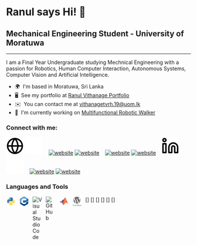 Ranul says Hi! 👋 
===============================

## Mechanical Engineering Student - University of Moratuwa
-------------------------------------------------------

I am a Final Year Undergraduate studying Mechnical Engineering with a passion for Robotics, Human Computer Interaction, Autonomous Systems, Computer Vision and Artificial Intelligence.

* 🌍  I'm based in Moratuwa, Sri Lanka
* 🖥️  See my portfolio at [Ranul Vithanage Portfolio](http://ranul-vithanage.art)
* ✉️  You can contact me at [vithanagetvrh.19@uom.lk](mailto:vithanagetvrh.19@uom.lk)
* 🚀  I'm currently working on [Multifunctional Robotic Walker](http://https://raphaelattias.com/posts/2021/12/nec/)

### Connect with me:

[![website](./img/globe-light.svg)](https://codestackr.com#gh-light-mode-only)
[![website](./img/globe-dark.svg)](https://codestackr.com#gh-dark-mode-only)
&nbsp;&nbsp;
[![website](./img/youtube-light.svg)](https://youtube.com/codestackr#gh-light-mode-only)
[![website](./img/youtube-dark.svg)](https://youtube.com/codestackr#gh-dark-mode-only)
&nbsp;&nbsp;
[![website](./img/twitter-light.svg)](https://twitter.com/codestackr#gh-light-mode-only)
[![website](./img/twitter-dark.svg)](https://twitter.com/codestackr#gh-dark-mode-only)
&nbsp;&nbsp;
[![website](./img/linkedin-light.svg)](https://linkedin.com/in/codeSTACKr#gh-light-mode-only)
[![website](./img/linkedin-dark.svg)](https://linkedin.com/in/codeSTACKr#gh-dark-mode-only)
&nbsp;&nbsp;
[![website](./img/instagram-light.svg)](https://instagram.com/codeSTACKr#gh-light-mode-only)
[![website](./img/instagram-dark.svg)](https://instagram.com/codeSTACKr#gh-dark-mode-only)

### Languages and Tools

[<img align="left" alt="Python" width="26px" src="https://raw.githubusercontent.com/devicons/devicon/6910f0503efdd315c8f9b858234310c06e04d9c0/icons/python/python-original.svg" style="padding-right:10px;" />]
[<img align="left" alt="C++" width="26px" src="https://raw.githubusercontent.com/devicons/devicon/6910f0503efdd315c8f9b858234310c06e04d9c0/icons/cplusplus/cplusplus-original.svg" style="padding-right:10px;" />]
[<img align="left" alt="Visual Studio Code" width="26px" src="https://cdn.jsdelivr.net/gh/devicons/devicon/icons/vscode/vscode-original.svg" style="padding-right:10px;" />]
[<img align="left" alt="GitHub" width="26px" src="https://user-images.githubusercontent.com/3369400/139447912-e0f43f33-6d9f-45f8-be46-2df5bbc91289.png" style="padding-right:10px;" />]
[<img align="left" alt="MATLAB" width="26px" src="https://raw.githubusercontent.com/devicons/devicon/6910f0503efdd315c8f9b858234310c06e04d9c0/icons/matlab/matlab-original.svg" style="padding-right:10px;" />]
[<img align="left" alt="WordPress" width="26px" src="https://raw.githubusercontent.com/devicons/devicon/6910f0503efdd315c8f9b858234310c06e04d9c0/icons/wordpress/wordpress-original.svg" style="padding-right:10px;" />]
<br />
<br />
